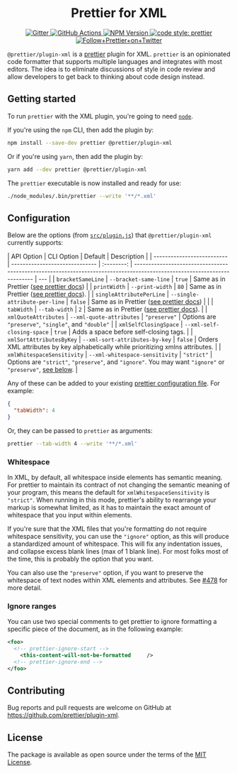 <h1 align="center">Prettier for XML</h1>

<p align="center">
  <a href="https://gitter.im/jlongster/prettier">
    <img alt="Gitter" src="https://img.shields.io/gitter/room/jlongster/prettier.svg?style=flat-square">
  </a>
  <a href="https://github.com/prettier/plugin-xml/actions">
    <img alt="GitHub Actions" src="https://img.shields.io/github/actions/workflow/status/prettier/plugin-xml/main.yml?branch=main&style=flat-square">
  </a>
  <a href="https://www.npmjs.com/package/@prettier/plugin-xml">
    <img alt="NPM Version" src="https://img.shields.io/npm/v/@prettier/plugin-xml.svg?style=flat-square">
  </a>
  <a href="#badge">
    <img alt="code style: prettier" src="https://img.shields.io/badge/code_style-prettier-ff69b4.svg?style=flat-square">
  </a>
  <a href="https://twitter.com/PrettierCode">
    <img alt="Follow+Prettier+on+Twitter" src="https://img.shields.io/twitter/follow/prettiercode.svg?label=follow+prettier&style=flat-square">
  </a>
</p>

`@prettier/plugin-xml` is a [prettier](https://prettier.io/) plugin for XML. `prettier` is an opinionated code formatter that supports multiple languages and integrates with most editors. The idea is to eliminate discussions of style in code review and allow developers to get back to thinking about code design instead.

## Getting started

To run `prettier` with the XML plugin, you're going to need [`node`](https://nodejs.org/en/download/).

If you're using the `npm` CLI, then add the plugin by:

```bash
npm install --save-dev prettier @prettier/plugin-xml
```

Or if you're using `yarn`, then add the plugin by:

```bash
yarn add --dev prettier @prettier/plugin-xml
```

The `prettier` executable is now installed and ready for use:

```bash
./node_modules/.bin/prettier --write '**/*.xml'
```

## Configuration

Below are the options (from [`src/plugin.js`](src/plugin.js)) that `@prettier/plugin-xml` currently supports:

| API Option                 | CLI Option                     |  Default   | Description                                                                                                              |
| -------------------------- | ------------------------------ | :--------: | ------------------------------------------------------------------------------------------------------------------------ | --- |
| `bracketSameLine`          | `--bracket-same-line`          |   `true`   | Same as in Prettier ([see prettier docs](https://prettier.io/docs/en/options.html#bracket-same-line))                    |
| `printWidth`               | `--print-width`                |    `80`    | Same as in Prettier ([see prettier docs](https://prettier.io/docs/en/options.html#print-width)).                         |
| `singleAttributePerLine`   | `--single-attribute-per-line`  |  `false`   | Same as in Prettier ([see prettier docs](https://prettier.io/docs/en/options.html#single-attribute-per-line))            |     |
| `tabWidth`                 | `--tab-width`                  |    `2`     | Same as in Prettier ([see prettier docs](https://prettier.io/docs/en/options.html#tab-width)).                           |
| `xmlQuoteAttributes`       | `--xml-quote-attributes`       | `"preserve"` | Options are `"preserve"`, `"single"`, and `"double"`                                                                     |
| `xmlSelfClosingSpace`      | `--xml-self-closing-space`     |   `true`   | Adds a space before self-closing tags.                                                                                   |
| `xmlSortAttributesByKey`   | `--xml-sort-attributes-by-key` |  `false`   | Orders XML attributes by key alphabetically while prioritizing xmlns attributes.                                         |
| `xmlWhitespaceSensitivity` | `--xml-whitespace-sensitivity` | `"strict"` | Options are `"strict"`, `"preserve"`, and `"ignore"`. You may want `"ignore"` or `"preserve"`, [see below](#whitespace). |

Any of these can be added to your existing [prettier configuration
file](https://prettier.io/docs/en/configuration.html). For example:

```json
{
  "tabWidth": 4
}
```

Or, they can be passed to `prettier` as arguments:

```bash
prettier --tab-width 4 --write '**/*.xml'
```

### Whitespace

In XML, by default, all whitespace inside elements has semantic meaning. For prettier to maintain its contract of not changing the semantic meaning of your program, this means the default for `xmlWhitespaceSensitivity` is `"strict"`. When running in this mode, prettier's ability to rearrange your markup is somewhat limited, as it has to maintain the exact amount of whitespace that you input within elements.

If you're sure that the XML files that you're formatting do not require whitespace sensitivity, you can use the `"ignore"` option, as this will produce a standardized amount of whitespace. This will fix any indentation issues, and collapse excess blank lines (max of 1 blank line). For most folks most of the time, this is probably the option that you want.

You can also use the `"preserve"` option, if you want to preserve the whitespace of text nodes within XML elements and attributes. See [#478](https://github.com/prettier/plugin-xml/issues/478) for more detail.

### Ignore ranges

You can use two special comments to get prettier to ignore formatting a specific piece of the document, as in the following example:

```xml
<foo>
  <!-- prettier-ignore-start -->
    <this-content-will-not-be-formatted     />
  <!-- prettier-ignore-end -->
</foo>
```

## Contributing

Bug reports and pull requests are welcome on GitHub at https://github.com/prettier/plugin-xml.

## License

The package is available as open source under the terms of the [MIT License](https://opensource.org/licenses/MIT).
